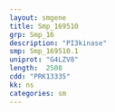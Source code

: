 ```yaml
---
layout: smgene
title: Smp_169510
grp: Smp_16
description: "PI3kinase"
smp: Smp_169510.1
uniprot: "G4LZV8"
length:  2508
cdd: "PRK13335"
kk: ns
categories: sm
---
```

